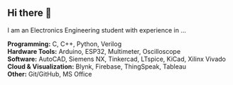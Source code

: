 ## Hi there 👋

I am an Electronics Engineering student with experience in ...

**Programming:** C, C++, Python, Verilog  
**Hardware Tools:** Arduino, ESP32, Multimeter, Oscilloscope  
**Software:** AutoCAD, Siemens NX, Tinkercad, LTspice, KiCad, Xilinx Vivado  
**Cloud & Visualization:** Blynk, Firebase, ThingSpeak, Tableau  
**Other:** Git/GitHub, MS Office


<!--
**Kbowusu/Kbowusu** is a ✨ _special_ ✨ repository because its `README.md` (this file) appears on your GitHub profile.

Here are some ideas to get you started:

- 🔭 I’m currently working on ...
- 🌱 I’m currently learning ...
- 👯 I’m looking to collaborate on ...
- 🤔 I’m looking for help with ...
- 💬 Ask me about ...
- 📫 How to reach me: ...
- 😄 Pronouns: ...
- ⚡ Fun fact: ...
-->
